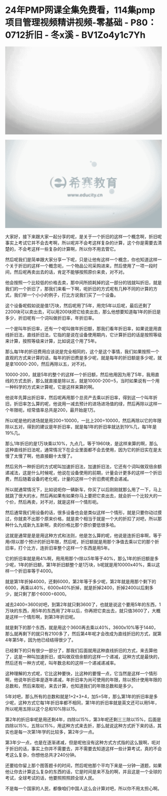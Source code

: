 # 24年PMP网课全集免费看，114集pmp项目管理视频精讲视频-零基础 - P80：0712折旧 - 冬x溪 - BV1Zo4y1c7Yh

![](img/a127f22055cf19367086524f796840b9_0.png)

![](img/a127f22055cf19367086524f796840b9_1.png)

大家好，接下来跟大家一起分享的呢，是关于一个折旧的这样一个概念啊，折旧呢事实上考试它并不会去考啊，所以呢并不会考这样复杂的计算，这个你是需要去清楚的，不会考这样一些复杂的计算啊，所以你不用去管它。

然后呢我们是简单跟大家分享一下呢，只是让他有这样一个概念，你也知道这样一个关于折旧的这样一个概念呃，一个物品公司采购进来，然后使用了一项一段时间，然后呢再卖出去的话，肯定不能够按照原价来卖，对不对。

他会按照一个比较低的价格去卖，那中间所损耗掉的这一部分的钱就叫折旧，就是我们的一个折旧了，那我们来看一下啊，呃折旧的方式呢有几种不同的计算的方式，我们举一个小小的例子，打比方说我们买了一个设备。

这个设备呢假如说是值1万块，然后呢用了5年，用完5年以后呢，最后还剩了2200块可以卖出去，可以用200块把它给卖出去，那么他想要知道每1年的折旧是多少，折旧呢有一个词叫做折旧率，年折旧率。

一个是叫年折旧率，还有一个呢叫做年折旧额，那我们看年折旧率，如果说是用直线折旧法，直线折旧法，它指的是说在设备使用期内，它计算折旧的话是按照等级来计算，按照等级来计算，比如说这个用了5年。

那么每1年的折旧费用应该说是完全相同的，这个是这个事情，我们如果按照一个直观的方式来计算的话，每年的折旧费是多少呢，就是每年的折旧额是多少呢，就是拿10000-200，然后再除以五，对不对。

10000-200，就是5年的整个的这样一个折旧额，然后他用因为用了5年，我用直线的方式去折，那么就直接是除以五，就是10000-200÷5，当时如果说有一个用一种科学的方式来计算呢，它是这样来算的啊。

他说年先算出折旧率，然后呢再用那个总资产去乘以折旧率，得到这一个叫年折旧，折旧率怎么算的呢，他说用一减去预计的进场进场值的绿，然后再除以这样一个年限呃，经常值率总共是200，最开始是1万。

所以呢是他的进场就是用200÷10000，一比上200÷10000，然后再除以它的年限除以五对，得到的建议是年折旧率，就是每1年的折旧率就达到19%几，每1年是19%几。

那么1年折旧的是1万块乘以10%，九点几，等于1960块，是这样来算的啊，那么这种直线折旧法呢，通常情况下在企业里面都不会去使用，因为它的折旧实在是太慢了太慢了啊，他直接翻十太慢了。

然后另外一种折旧的方式呢叫加速折旧法，加速折旧法，它还有个词叫做双倍余额递减法，这是什么时候呢，他说在设备使用的前期，计量会计更多的这样一个折旧费，然后随着设备的老化呢，计量的这样一个折旧费呢费会递减。

所以就通常情况下，比如说呃你一辆新车，你买了以后刚刚就那么用了一下，马上就跳了很大的水，然后再如果有如果你马上要把它卖出去，就会折一个比较大的一个价，然后再卖，对不对，就是这样一个情形呃。

然后通常我们用设备的话，很多设备也会是类似这样一个情形，就是只要你动过摸过，你就卖不出那个原来价格，就是卖个相当于就是一个大的折扣了对吧，所以那种什么九成新九五新啊，卖的价格比那个原价要低很多哈。

这就是通常是是是用这种方式和法则，他是怎么算的呢，他说是连折旧率啊，等于用r除以那个预计的折旧年限，然后呢，折旧额就是用那个净值去乘以它的那个折旧率，打个比方，连折旧率整个这样一个东西是用5年。

它的折旧率就是用4%啊，用用用那个r除以5年等于40%，那么1年的折旧额是多少呢，1年的折旧额，第1年折旧额整个是1万块，b呢就是用10000x40%，乘以这样一个折旧率等于4000。

就是第1年折掉4000，还剩6000，第2年等于多少呢，第2年就是用那个剩下的6000，再乘以40%，6000x40%折掉，就是折掉2400，折掉2400以后剩多少，就只剩了那个6000÷6000。

减去2400=3600对吧，到第2年就只剩3600了，也就是说这个要用5年的东西，1万块的东西，用5年的东西用了2年以后，你再把它卖出去，就只值3600了，大概是这样一个情形啊，到第3年折旧呢。

就是剩下的那个东西，就是用这个3600再去乘以40%，3600x10%等于1440，那么就再剩下的就只有2100多了，然后第4年呢才会改成为直线折旧的方式，就第4年第5年，因为他已经结得很少了。

已经剩下的只有很少一部分了，那我们后面就用这种直线折旧的方式，来去算他了，这是一种叫加速折旧，或叫做双倍余额的这样一个递减，这种方式是最快的，然后还有一种方式呢，叫年数总和的这样一个递减递减率。

这种理解的方式呢，它比这种要快，比这种的要慢一点，它当然是这样一个情形啊，他说年折旧率是逐年递减，年折旧率为尚可使用的年限，除以预计使用年限的总数和，然后来取呃，来去计算，也知道我们的年限总数和是多少。

5年对吧，那么所有的总数和就是1+2+3+4，加5=5年，那么第1年的折旧率是多少呢，这种方式它每1年折旧率都不相同，第1年的折旧率就是英文还可以用5年，所以呢用五除以这个总和10%除以15。

第2年的折旧率呢是用还剩4年，四除以15%，第3年呢还剩三三除以15%，后面是四除以15%，五除以15%，用这种方式来去折，那么就说这种方式折下来的话，其实也是每一次第1年学的比较多，第2年少一点。

第3年少一点，也是在逐渐递减，但是呢他没有这种方式方式指的这么狠啊，呃对于折旧的话，事实上你并不需要去，并不需要去知道这样一些计算考试，真的不会考这么复杂，你想他总共才240分钟。

还要给你留上那个图答题卡的时间，然后呢他那个平均下来是一分钟一道题，如果他让你去计算这么复杂的东西的话，它是时间是来不及的啊，并且这是一个全球的考试，全球考试的话，他要照照照顾全球人民。

不是每一个国家的人民，都像咱们中国人这么会计算对吧，所以你不用太担心啊。